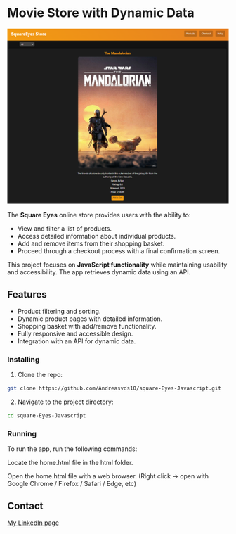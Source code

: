 # Movie Store with Dynamic Data

![image](https://raw.githubusercontent.com/Andreasvds10/square-Eyes-Javascript/refs/heads/main/Overviewsquare.PNG)

The **Square Eyes** online store provides users with the ability to:

- View and filter a list of products.
- Access detailed information about individual products.
- Add and remove items from their shopping basket.
- Proceed through a checkout process with a final confirmation screen.

This project focuses on **JavaScript functionality** while maintaining usability and accessibility. The app retrieves dynamic data using an API.


## Features

- Product filtering and sorting.
- Dynamic product pages with detailed information.
- Shopping basket with add/remove functionality.
- Fully responsive and accessible design.
- Integration with an API for dynamic data.

### Installing

1. Clone the repo:

```bash
git clone https://github.com/Andreasvds10/square-Eyes-Javascript.git
```

2. Navigate to the project directory:

```bash
cd square-Eyes-Javascript
```

### Running

To run the app, run the following commands:

Locate the home.html file in the html folder.

Open the home.html file with a web browser. (Right click -> open with Google Chrome / Firefox / Safari / Edge, etc)

## Contact

[My LinkedIn page](https://www.linkedin.com/in/andreas-van-der-spa-618216341/)
